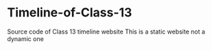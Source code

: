 # Timeline-of-Class-13
Source code of Class 13 timeline website 
This is a static website not a dynamic one
